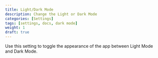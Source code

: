 ```yaml
---
title: Light/Dark Mode
description: Change the Light or Dark Mode
categories: [Settings]
tags: [settings, docs, dark mode]
weight: 1
draft: true
---
```


Use this setting to toggle the appearance of the app between Light Mode and Dark Mode.
